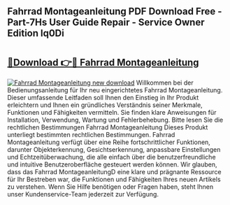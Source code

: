 ## Fahrrad Montageanleitung PDF Download Free - Part-7Hs User Guide Repair - Service Owner Edition lq0Di

# <h2><a href="http://df6hof1.blite.top/?on=Fahrrad+Montageanleitung">🔗Download 👉🔴 Fahrrad Montageanleitung</a></h2>

[![Fahrrad Montageanleitung new download](https://i.imgur.com/lujVjoI.png)](http://df6hof1.blite.top/?on=Fahrrad+Montageanleitung)
Willkommen bei der Bedienungsanleitung für Ihr neu eingerichtetes Fahrrad Montageanleitung. Dieser umfassende Leitfaden soll Ihnen den Einstieg in Ihr Produkt erleichtern und Ihnen ein gründliches Verständnis seiner Merkmale, Funktionen und Fähigkeiten vermitteln. Sie finden klare Anweisungen für Installation, Verwendung, Wartung und Fehlerbehebung. Bitte lesen Sie die rechtlichen Bestimmungen Fahrrad Montageanleitung Dieses Produkt unterliegt bestimmten rechtlichen Bestimmungen. Fahrrad Montageanleitung verfügt über eine Reihe fortschrittlicher Funktionen, darunter Objekterkennung, Gesichtserkennung, anpassbare Einstellungen und Echtzeitüberwachung, die alle einfach über die benutzerfreundliche und intuitive Benutzeroberfläche gesteuert werden können. Wir glauben, dass das Fahrrad MontageanleitungD eine klare und prägnante Ressource für Ihr Bestreben war, die Funktionen und Fähigkeiten Ihres neuen Artikels zu verstehen. Wenn Sie Hilfe benötigen oder Fragen haben, steht Ihnen unser Kundenservice-Team jederzeit zur Verfügung.
